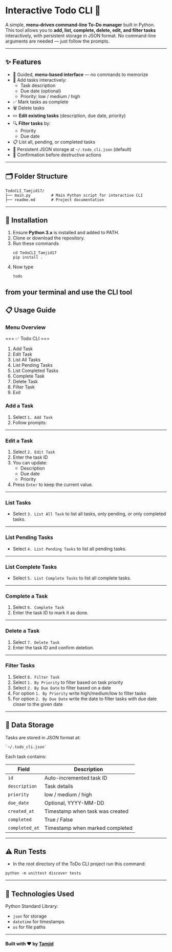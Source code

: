 # Interactive Todo CLI 📝

A simple, **menu-driven command-line To-Do manager** built in Python.  
This tool allows you to **add, list, complete, delete, edit, and filter tasks** interactively, with persistent storage in JSON format. No command-line arguments are needed — just follow the prompts.

---

## ✨ Features

- 🧭 Guided, **menu-based interface** — no commands to memorize
- 📝 Add tasks interactively:
  - Task description
  - Due date (optional)
  - Priority: low / medium / high
- ✅ Mark tasks as complete
- 🗑️ Delete tasks
- ✏️ **Edit existing tasks** (description, due date, priority)
- 🔍 **Filter tasks** by:
  - Priority
  - Due date
- 📋 List all, pending, or completed tasks
- 💾 Persistent JSON storage at `~/.todo_cli.json` (default)
- 🚫 Confirmation before destructive actions

---


## 🗂 Folder Structure

    TodoCLI_Tamjid17/
    ├── main.py         # Main Python script for interactive CLI
    ├── readme.md       # Project documentation

---
## 🚀 Installation

1. Ensure **Python 3.x** is installed and added to PATH.  
2. Clone or download the repository.
3. Run these commands  
    ```
    cd TodoCLI_Tamjid17
    pip install .
    ```
4. Now type 
    ```
    todo
    ```
from your terminal and use the CLI tool
---

## 📋 Usage Guide
### Menu Overview
=== ✅ Todo CLI ===
1. Add Task
2. Edit Task
3. List All Tasks
4. List Pending Tasks
5. List Completed Tasks
6. Complete Task
7. Delete Task
8. Filter Task
9. Exit

### Add a Task

1. Select `1. Add Task`
2. Follow prompts:


---

### Edit a Task

1. Select `2. Edit Task`
2. Enter the task ID
3. You can update:
   - Description
   - Due date
   - Priority
4. Press `Enter` to keep the current value.

---

### List Tasks

- Select `3. List All Task` to list all tasks, only pending, or only completed tasks.

---

### List Pending Tasks

- Select `4. List Pending Tasks` to list all pending tasks.

---

### List Complete Tasks

- Select `5. List Complete Tasks` to list all complete tasks.

---

### Complete a Task

1. Select `6. Complete Task`
2. Enter the task ID to mark it as done.

---

### Delete a Task

1. Select `7. Delete Task`
2. Enter the task ID and confirm deletion.

---


### Filter Tasks

1. Select `8. Filter Task`
2. Select `1. By Priority` to filter based on task priority
3. Select `2. By Due Date` to filter based on a date
4. For option `1. By Priority` write high/medium/low to filter tasks
5. For option `2. By Due Date` write the date to filter tasks with due date closer to the given date

---

## 💾 Data Storage

Tasks are stored in JSON format at:
```
`~/.todo_cli.json`
```

Each task contains:

| Field         | Description                        |
|---------------|------------------------------------|
| `id`          | Auto-incremented task ID           |
| `description` | Task details                       |
| `priority`    | low / medium / high                |
| `due_date`    | Optional, YYYY-MM-DD               |
| `created_at`  | Timestamp when task was created    |
| `completed`   | True / False                       |
| `completed_at`| Timestamp when marked completed    |

---
## ⚠️ Run Tests
- In the root directory of the ToDo CLI project run this command:
```
python -m unittest discover tests
```
---
## 🧠 Technologies Used

Python Standard Library:

- `json` for storage
- `datetime` for timestamps
- `os` for file paths

---

#### Built with ❤️ by [Tamjid](https://github.com/tamjid17)